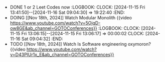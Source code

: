 - DONE 1 or 2 Leet Codes now
  :LOGBOOK:
  CLOCK: [2024-11-15 Fri 13:41:50]--[2024-11-16 Sat 09:04:30] =>  19:22:40
  :END:
- DOING [[Nov 18th, 2024]] Watch Modular Monolith {{video https://www.youtube.com/watch?v=5OjqD-ow8GE&ab_channel=GOTOConferences}}
  :LOGBOOK:
  CLOCK: [2024-11-15 Fri 13:06:15]--[2024-11-15 Fri 13:06:17] =>  00:00:02
  CLOCK: [2024-11-16 Sat 09:04:32]
  :END:
- TODO [[Nov 18th, 2024]] Watch Is Software engineering oxymoron? {{video https://www.youtube.com/watch?v=D43PlUr1x_E&ab_channel=GOTOConferences}}